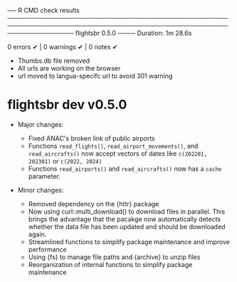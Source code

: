 ── R CMD check results ─────────────────────────────────────────────────────────────────────────────────────────────────────────────────── flightsbr 0.5.0 ────
Duration: 1m 28.6s

0 errors ✔ | 0 warnings ✔ | 0 notes ✔



* Thumbs.db file removed
* All urls are working on the browser
* url moved to langua-specifc url to avoid 301 warning

# flightsbr dev v0.5.0

* Major changes:
  * Fixed ANAC's broken link of public airports
  * Functions `read_flights()`, `read_airport_movements()`, and `read_aircrafts()` now accept vectors of dates like `c(202201, 202301)` or `c(2022, 2024)`
  * Functions `read_airports()` and `read_aircrafts()` now has a `cache` parameter.

* Minor changes:
  * Removed dependency on the {httr} package
  * Now using curl::multi_download() to download files in parallel. This brings the advantage that the pacakge now automatically detects whether the data file has been updated and should be downloaded again.
  * Streamlined functions to simplify package maintenance and improve performance
  * Using {fs} to manage file paths and {archive} to unzip files
  * Reorganization of internal functions to simplify package maintenance
  
